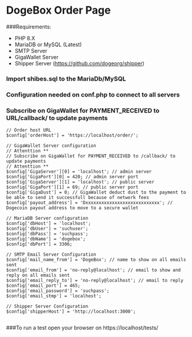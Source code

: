 # DogeBox Order Page

###Requirements:
- PHP 8.X
- MariaDB or MySQL (Latest)
- SMTP Server
- GigaWallet Server
- Shipper Server (https://github.com/dogeorg/shipper)

 ### Import shibes.sql to the MariaDb/MySQL
 ### Configuration needed on conf.php to connect to all servers 
 ### Subscribe on GigaWallet for PAYMENT_RECEIVED to URL/callback/ to update payments

```
// Order host URL
$config['orderHost'] = 'https://localhost/order/';

// GigaWallet Server configuration
// Attenttion **
// Subscribe on GigaWallet for PAYMENT_RECEIVED to /callback/ to update payments
// Attenttion **
$config['GigaServer'][0] = 'localhost'; // admin server
$config['GigaPort'][0] = 420; // admin server port
$config['GigaServer'][1] = 'localhost'; // public server
$config['GigaPort'][1] = 69; // public server port
$config['GigaDust'] = 0; // GigaWallet deduct dust to the payment to be able to send it successfull because of network fees
$config['payout_address'] = 'Dxxxxxxxxxxxxxxxxxxxxxxxxxxxx'; // Dogecoin payout address to move to a secure wallet

// MariaDB Server configuration
$config['dbHost'] = 'localhost';
$config['dbUser'] = 'suchuser';
$config['dbPass'] = 'suchpass';
$config['dbName'] = 'dogebox';
$config['dbPort'] = 3306;

// SMTP Email Server Configuration
$config['mail_name_from'] = 'DogeBox'; // name to show on all emails sent
$config['email_from'] = 'no-reply@localhost'; // email to show and reply on all emails sent
$config['email_reply_to'] = 'no-reply@localhost'; // email to reply
$config['email_port'] = 465;
$config['email_password'] = 'suchpass';
$config['email_stmp'] = 'localhost';

// Shipper Server Configuration
$config['shipperHost'] = 'http://localhost:3000';


```

###To run a test open your browser on https://localhost/tests/